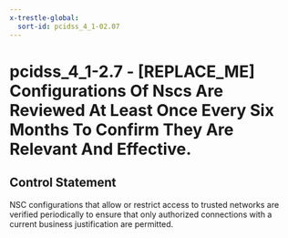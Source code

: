 ```yaml
---
x-trestle-global:
  sort-id: pcidss_4_1-02.07
---
```


# pcidss_4_1-2.7 - \[REPLACE_ME\] Configurations Of Nscs Are Reviewed At Least Once Every Six Months To Confirm They Are Relevant And Effective.

## Control Statement

NSC configurations that allow or restrict access to trusted networks are verified
periodically to ensure that only authorized connections with a current business
justification are permitted.
